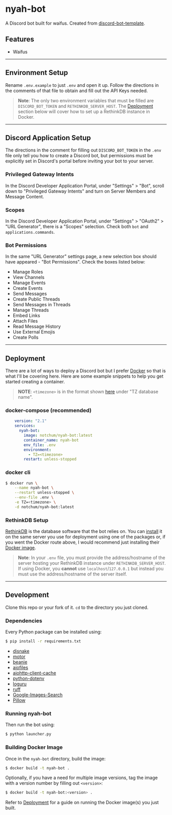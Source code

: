 # nyah-bot
A Discord bot built for waifus. Created from [discord-bot-template](https://github.com/notchum/discord-bot-template).

## Features
- Waifus

---

## Environment Setup
Rename `.env.example` to just `.env` and open it up. Follow the directions in the comments of that file to obtain and fill out the API Keys needed.

> **Note**: The only two environment variables that must be filled are `DISCORD_BOT_TOKEN` and `RETHINKDB_SERVER_HOST`. The [Deployment](#deployment) section below will cover how to set up a RethinkDB instance in Docker.

---

## Discord Application Setup
The directions in the comment for filling out `DISCORD_BOT_TOKEN` in the `.env` file only tell you how to create a Discord bot, but permissions must be explicitly set in Discord's portal before inviting your bot to your server.

### Privileged Gateway Intents
In the Discord Developer Application Portal, under "Settings" > "Bot", scroll down to "Privileged Gateway Intents" and turn on Server Members and Message Content.

### Scopes
In the Discord Developer Application Portal, under "Settings" > "OAuth2" > "URL Generator", there is a "Scopes" selection. Check both `bot` and `applications.commands`.

### Bot Permissions
In the same "URL Generator" settings page, a new selection box should have appeared - "Bot Permissions". Check the boxes listed below:
- Manage Roles
- View Channels
- Manage Events
- Create Events
- Send Messages
- Create Public Threads
- Send Messages in Threads
- Manage Threads
- Embed Links
- Attach Files
- Read Message History
- Use External Emojis
- Create Polls

---

## Deployment
There are a lot of ways to deploy a Discord bot but I prefer [Docker](https://www.docker.com/) so that is what I'll be covering here. Here are some example snippets to help you get started creating a container.

> **NOTE**: `<timezone>` is in the format shown [here](https://en.wikipedia.org/wiki/List_of_tz_database_time_zones#List) under "TZ database name".

### docker-compose (recommended)
```yaml
    version: "2.1"
    services:
      nyah-bot:
        image: notchum/nyah-bot:latest
        container_name: nyah-bot
        env_file: .env
        environment:
          - TZ=<timezone>
        restart: unless-stopped
```

### docker cli
```sh
$ docker run \
    --name nyah-bot \
    --restart unless-stopped \
    --env-file .env \
    -e TZ=<timezone> \
    -d notchum/nyah-bot:latest
```

### RethinkDB Setup
[RethinkDB](https://rethinkdb.com/) is the database software that the bot relies on. You can [install](https://rethinkdb.com/docs/install/) it on the same server you use for deployment using one of the packages or, if you went the Docker route above, I would recommend just installing their [Docker image](https://registry.hub.docker.com/_/rethinkdb/).

> **Note**: In your `.env` file, you must provide the address/hostname of the server hosting your RethinkDB instance under `RETHINKDB_SERVER_HOST`. If using Docker, you __cannot__ use `localhost`/`127.0.0.1` but instead you must use the address/hostname of the server itself.

---

## Development
Clone this repo or your fork of it. `cd` to the directory you just cloned.

### Dependencies
Every Python package can be installed using:
```sh
$ pip install -r requirements.txt
```
- [disnake](https://docs.disnake.dev/en/latest/api.html)
- [motor](https://github.com/mongodb/motor)
- [beanie](https://github.com/BeanieODM/beanie)
- [aiofiles](https://pypi.org/project/aiofiles/)
- [aiohttp-client-cache](https://github.com/requests-cache/aiohttp-client-cache)
- [python-dotenv](https://pypi.org/project/python-dotenv/)
- [loguru](https://github.com/Delgan/loguru)
- [ruff](https://github.com/astral-sh/ruff)
- [Google-Images-Search](https://github.com/arrrlo/Google-Images-Search)
- [Pillow](https://python-pillow.org/)

### Running nyah-bot
Then run the bot using: 
```sh
$ python launcher.py
```

### Building Docker Image
Once in the `nyah-bot` directory, build the image:
```sh
$ docker build -t nyah-bot .
```
Optionally, if you have a need for multiple image versions, tag the image with a version number by filling out `<version>`:
```sh
$ docker build -t nyah-bot:<version> .
```
Refer to [Deployment](#deployment) for a guide on running the Docker image(s) you just built.

